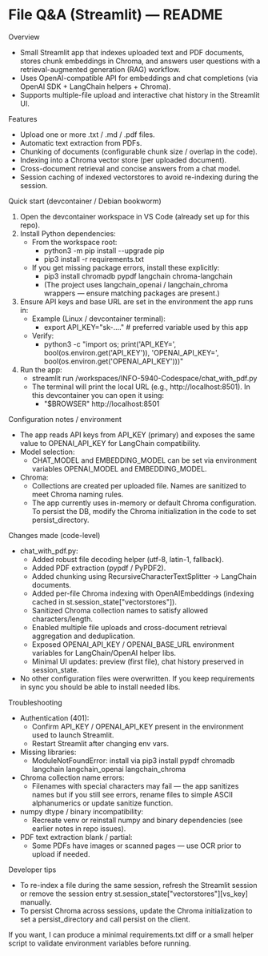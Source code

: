 # File Q&A (Streamlit) — README

Overview
- Small Streamlit app that indexes uploaded text and PDF documents, stores chunk embeddings in Chroma, and answers user questions with a retrieval-augmented generation (RAG) workflow.
- Uses OpenAI-compatible API for embeddings and chat completions (via OpenAI SDK + LangChain helpers + Chroma).
- Supports multiple-file upload and interactive chat history in the Streamlit UI.

Features
- Upload one or more .txt / .md / .pdf files.
- Automatic text extraction from PDFs.
- Chunking of documents (configurable chunk size / overlap in the code).
- Indexing into a Chroma vector store (per uploaded document).
- Cross-document retrieval and concise answers from a chat model.
- Session caching of indexed vectorstores to avoid re-indexing during the session.

Quick start (devcontainer / Debian bookworm)
1. Open the devcontainer workspace in VS Code (already set up for this repo).
2. Install Python dependencies:
   - From the workspace root:
     - python3 -m pip install --upgrade pip
     - pip3 install -r requirements.txt
   - If you get missing package errors, install these explicitly:
     - pip3 install chromadb pypdf langchain chroma-langchain
     - (The project uses langchain_openai / langchain_chroma wrappers — ensure matching packages are present.)
3. Ensure API keys and base URL are set in the environment the app runs in:
   - Example (Linux / devcontainer terminal):
     - export API_KEY="sk-...."           # preferred variable used by this app
   - Verify:
     - python3 -c "import os; print('API_KEY=', bool(os.environ.get('API_KEY')), 'OPENAI_API_KEY=', bool(os.environ.get('OPENAI_API_KEY')))"
4. Run the app:
   - streamlit run /workspaces/INFO-5940-Codespace/chat_with_pdf.py
   - The terminal will print the local URL (e.g., http://localhost:8501). In this devcontainer you can open it using:
     - "$BROWSER" http://localhost:8501

Configuration notes / environment
- The app reads API keys from API_KEY (primary) and exposes the same value to OPENAI_API_KEY for LangChain compatibility.
- Model selection:
  - CHAT_MODEL and EMBEDDING_MODEL can be set via environment variables OPENAI_MODEL and EMBEDDING_MODEL.
- Chroma:
  - Collections are created per uploaded file. Names are sanitized to meet Chroma naming rules.
  - The app currently uses in-memory or default Chroma configuration. To persist the DB, modify the Chroma initialization in the code to set persist_directory.

Changes made (code-level)
- chat_with_pdf.py:
  - Added robust file decoding helper (utf-8, latin-1, fallback).
  - Added PDF extraction (pypdf / PyPDF2).
  - Added chunking using RecursiveCharacterTextSplitter -> LangChain documents.
  - Added per-file Chroma indexing with OpenAIEmbeddings (indexing cached in st.session_state["vectorstores"]).
  - Sanitized Chroma collection names to satisfy allowed characters/length.
  - Enabled multiple file uploads and cross-document retrieval aggregation and deduplication.
  - Exposed OPENAI_API_KEY / OPENAI_BASE_URL environment variables for LangChain/OpenAI helper libs.
  - Minimal UI updates: preview (first file), chat history preserved in session_state.
- No other configuration files were overwritten. If you keep requirements in sync you should be able to install needed libs.

Troubleshooting
- Authentication (401):
  - Confirm API_KEY / OPENAI_API_KEY present in the environment used to launch Streamlit.
  - Restart Streamlit after changing env vars.
- Missing libraries:
  - ModuleNotFoundError: install via pip3 install pypdf chromadb langchain langchain_openai langchain_chroma
- Chroma collection name errors:
  - Filenames with special characters may fail — the app sanitizes names but if you still see errors, rename files to simple ASCII alphanumerics or update sanitize function.
- numpy dtype / binary incompatibility:
  - Recreate venv or reinstall numpy and binary dependencies (see earlier notes in repo issues).
- PDF text extraction blank / partial:
  - Some PDFs have images or scanned pages — use OCR prior to upload if needed.

Developer tips
- To re-index a file during the same session, refresh the Streamlit session or remove the session entry st.session_state["vectorstores"][vs_key] manually.
- To persist Chroma across sessions, update the Chroma initialization to set a persist_directory and call persist on the client.

If you want, I can produce a minimal requirements.txt diff or a small helper script to validate environment variables before running.